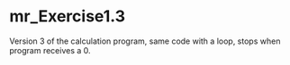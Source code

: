 mr_Exercise1.3
==============

Version 3 of the calculation program, same code with a loop, stops when program receives a 0.
